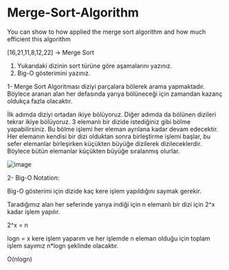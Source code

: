 # Merge-Sort-Algorithm
You can show to how applied the merge sort algorithm and how much efficient this algorithm

[16,21,11,8,12,22] -> Merge Sort

1. Yukarıdaki dizinin sort türüne göre aşamalarını yazınız.
2. Big-O gösterimini yazınız.

1- Merge Sort Algoritması diziyi parçalara bölerek arama yapmaktadır. Böylece aranan alan her defasında yarıya bölüneceği için zamandan kazanç oldukça fazla olacaktır.

İlk adımda diziyi ortadan ikiye bölüyoruz. Diğer adımda da bölünen dizileri tekrar ikiye bölüyoruz. 3 elemanlı bir dizide istediğiniz gibi bölme yapabilirsiniz. Bu bölme işlemi her eleman ayrılana kadar devam edecektir. Her elemanın kendisi bir dizi olduktan sonra birleştirme işlemi başlar, bu sefer elemanlar birleşirken küçükten büyüğe dizilerek dizileceklerdir. Böylece bütün elemanlar küçükten büyüğe sıralanmış olurlar. 

![image](https://user-images.githubusercontent.com/67806354/147416310-60f20632-ea92-45c2-875d-906ac6ab0e4e.png)

2- Big-O Notation:

Big-O gösterimi için dizide kaç kere işlem yapıldığını saymak gerekir.

Taradığımız alan her seferinde yarıya indiği için n elemanlı bir dizi için 2^x kadar işlem yapılır.

2^x = n

logn = x kere işlem yaparım ve her işlemde n eleman olduğu için toplam işlem sayımız n*logn şeklinde olacaktır.

O(nlogn)
